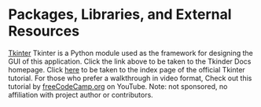 # Packages, Libraries, and External Resources

[Tkinter](https://tkdocs.com/)
Tkinter is a Python module used as the framework for designing the GUI of this application. Click the link above to be taken to the Tkinder Docs homepage. Click [here](https://tkdocs.com/) to be taken to the index page of the official Tkinter tutorial. For those who prefer a walkthrough in video format, Check out this tutorial by [freeCodeCamp.org](https://www.youtube.com/watch?v=YXPyB4XeYLA) on YouTube. Note: not sponsored, no affiliation with project author or contributors. 